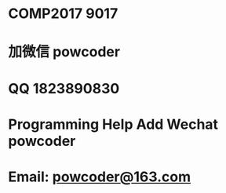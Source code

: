 # COMP2017 9017
# 加微信 powcoder

# QQ 1823890830

# Programming Help Add Wechat powcoder

# Email: powcoder@163.com

